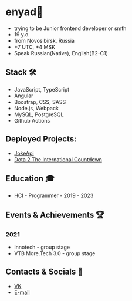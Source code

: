 # enyad👋
- trying to be Junior frontend developer or smth
- 19 y.o.
- from Novosibirsk, Russia
- +7 UTC, +4 MSK
- Speak Russian(Native), English(B2-C1)

## Stack 🛠️
- JavaScript, TypeScript
- Angular
- Boostrap, CSS, SASS
- Node.js, Webpack
- MySQL, PostgreSQL
- Github Actions

## Deployed Projects:
- [JokeApi](https://enyaaad.github.io/joke-api/)
- [Dota 2 The International Countdown](https://enyaaad.github.io/TICountdown/)

## Education 🎓
- HCI - Programmer - 2019 - 2023


## Events & Achievements 🏆
### 2021
- Innotech - group stage
- VTB More.Tech 3.0 - group stage

## Contacts & Socials 📮
- [VK](https://vk.com/enyaaad)
- [E-mail](mailto://enindima1@gmail.com)
